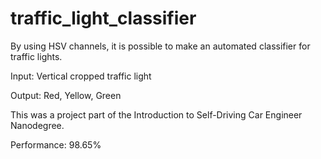 # traffic_light_classifier
By using HSV channels, it is possible to make an automated classifier for traffic lights.

Input: Vertical cropped traffic light

Output: Red, Yellow, Green

This was a project part of the Introduction to Self-Driving Car Engineer Nanodegree.

Performance: 98.65%
